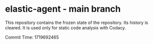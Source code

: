 # elastic-agent - main branch

This repository contains the frozen state of the repository.
Its history is cleared. It is used only for static code
analysis with Codacy.

Commit Time: 1719692465